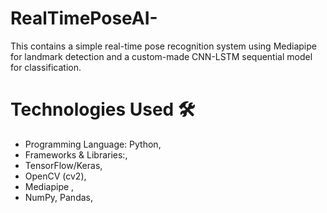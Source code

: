 # RealTimePoseAI-
This contains a simple real-time pose recognition system using Mediapipe for landmark detection and a custom-made CNN-LSTM sequential model for classification.

# Technologies Used 🛠️
* Programming Language: Python,
* Frameworks & Libraries:,
* TensorFlow/Keras,
* OpenCV (cv2),
* Mediapipe ,
* NumPy, Pandas,
